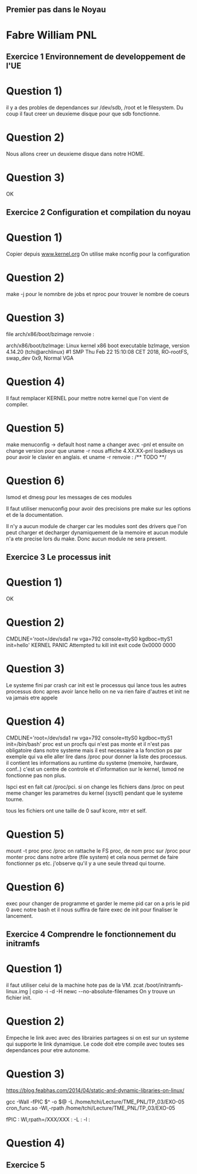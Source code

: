 
##   Premier pas dans le Noyau 
# Fabre William PNL

##   Exercice 1 Environnement de developpement de l'UE
# Question 1)
il y a des probles de dependances sur /dev/sdb, /root et le filesystem.
Du coup il faut creer un deuxieme disque pour que sdb fonctionne.

# Question 2)
Nous allons creer un deuxieme disque dans notre HOME.

# Question 3)
OK

##   Exercice 2 Configuration et compilation du noyau
# Question 1)
Copier depuis www.kernel.org
On utilise make nconfig pour la configuration
# Question 2)
make -j pour le nomnbre de jobs et nproc pour trouver le nombre de coeurs
# Question 3)
file arch/x86/boot/bzimage renvoie : 

arch/x86/boot/bzImage: Linux kernel x86 boot executable bzImage,
version 4.14.20 (tchi@archlinux) #1 SMP Thu Feb 22 15:10:08 CET 2018,
RO-rootFS, swap_dev 0x9, Normal VGA

# Question 4)
Il faut remplacer KERNEL pour mettre notre kernel que l'on vient de
compiler.
# Question 5)
make menuconfig -> default host name a changer avec -pnl
et ensuite on change version pour que uname -r nous affiche 
4.XX.XX-pnl
loadkeys us pour avoir le clavier en anglais.
et uname -r renvoie : /** TODO **/
# Question 6)
lsmod et dmesg pour les messages de ces modules

Il faut utiliser menuconfig pour avoir des precisions pre make sur les options
et de la documentation.

Il n'y a aucun module de charger car les modules sont des drivers que l'on
peut charger et decharger dynamiquement de la memoire et aucun module n'a
ete precise lors du make. Donc aucun module ne sera present.

##   Exercice 3 Le processus init

# Question 1)
OK
# Question 2)
CMDLINE='root=/dev/sda1 rw vga=792 console=ttyS0 kgdboc=ttyS1 init=hello'
KERNEL PANIC Attempted tu kill init exit code 0x0000 0000
# Question 3)
Le systeme fini par crash car init est le processus qui lance tous les autres
processus donc apres avoir lance hello on ne va rien faire d'autres et init
ne va jamais etre appele
# Question 4)
CMDLINE='root=/dev/sda1 rw vga=792 console=ttyS0 kgdboc=ttyS1 init=/bin/bash'
proc est un procfs qui n'est pas monte et il n'est pas obligatoire dans 
notre systeme mais il est necessaire a la fonction ps par exemple qui va elle
aller lire dans /proc pour donner la liste des processus.
il contient les informations au runtime du systeme  (memoire, hardware, conf..)
c'est un centre de controle et d'information sur le kernel, lsmod ne fonctionne
pas non plus.

lspci est en fait cat /proc/pci. si on change les fichiers dans /proc on peut
meme changer les parametres du kernel (sysctl) pendant que le systeme tourne.

tous les fichiers ont une taille de 0 sauf kcore, mtrr et self.
# Question 5)
mount -t proc proc /proc
on rattache le FS proc, de nom proc sur /proc pour monter proc dans notre
arbre (file system) et cela nous permet de faire fonctionner ps etc.
j'observe qu'il y a une seule thread qui tourne.
# Question 6)
exec pour changer de programme et garder le meme pid car on a pris le pid 0
avec notre bash et il nous suffira de faire exec de init pour finaliser le
lancement.

##   Exercice 4 Comprendre le fonctionnement du initramfs 

# Question 1)
il faut utiliser celui de la machine hote pas de la VM.
zcat /boot/initramfs-linux.img | cpio -i -d -H newc --no-absolute-filenames
On y trouve un fichier init.

# Question 2)

Empeche le link avec avec des librairies partagees si on est sur un systeme
qui supporte le link dynamique. Le code doit etre compile avec toutes ses 
dependances pour etre autonome.


# Question 3)

https://blog.feabhas.com/2014/04/static-and-dynamic-libraries-on-linux/

gcc -Wall -fPIC $^ -o $@ -L /home/tchi/Lecture/TME_PNL/TP_03/EXO-05 cron_func.so -Wl,-rpath /home/tchi/Lecture/TME_PNL/TP_03/EXO-05

fPIC :
Wl,rpath=/XXX/XXX :
-L :
-l :

# Question 4)


##   Exercice 5














